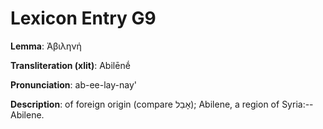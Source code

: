 # Lexicon Entry G9

**Lemma**: Ἀβιληνή

**Transliteration (xlit)**: Abilēnḗ

**Pronunciation**: ab-ee-lay-nay'

**Description**:
of foreign origin (compare אָבֵל); Abilene, a region of Syria:--Abilene.
